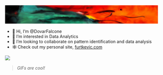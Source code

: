 ![Dovar's Super Cool Banner](https://github.com/DovarFalcone/DovarFalcone/blob/main/00006-4001186518.png)

- 👋 Hi, I’m @DovarFalcone
- 👀 I’m interested in Data Analytics
- 💞️ I’m looking to collaborate on pattern identification and data analysis
- 🕸️ Check out my personal site, [furtkevic.com](https://furtkevic.com/projects)

![]([https://cdn.discordapp.com/attachments/1068483651463028766/1078675703165358140/temperature_change_FINAL_5fps.gif](https://github.com/DovarFalcone/global-temp-change-animation/blob/main/temperature_change_FINAL_5fps.gif))
>_GIFs are cool!_
<!---
DovarFalcone/DovarFalcone is a ✨ special ✨ repository because its `README.md` (this file) appears on your GitHub profile.
You can click the Preview link to take a look at your changes.
--->

